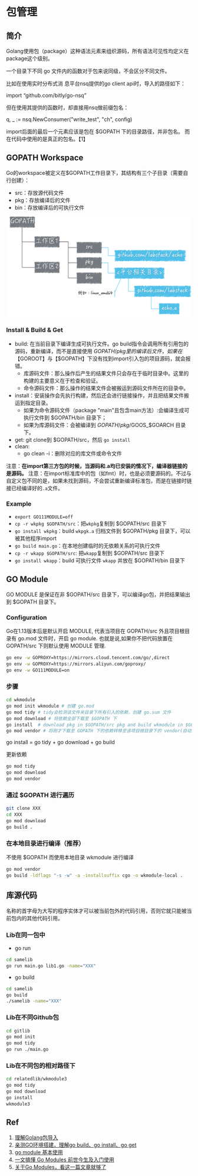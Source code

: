 # 包管理

## 简介
Golang使用包（package）这种语法元素来组织源码，所有语法可见性均定义在package这个级别。

一个目录下不同 go 文件内的函数对于包来说同级，不会区分不同文件。

比如在使用实时分布式消 息平台nsq提供的go client api时，导入的路径如下：

   import “github.com/bitly/go-nsq”

但在使用其提供的函数时，却直接用nsq做前缀包名：

   q, _ := nsq.NewConsumer("write_test", "ch", config)

import后面的最后一个元素应该是包在 $GOPATH 下的目录路径，并非包名。
而在代码中使用的是真正的包名。【1】

## GOPATH Workspace
Go的workspace被定义在$GOPATH工作目录下，其结构有三个子目录（需要自行创建）：
- src：存放源代码文件
- pkg：存放编译后的文件
- bin：存放编译后的可执行文件 

![img](figures/2fdfb5620e072d864907870e61ae5f3c.png)

### Install & Build & Get
- build: 在当前目录下编译生成可执行文件。go build指令会调用所有引用包的源码，重新编译，而不是直接使用 $GOPATH/pkg 里的编译后文件，如果在【$GOROOT】与【$GOPATH】下没有找到import引入包的项目源码，就会报错。
  - 库源码文件：那么操作后产生的结果文件只会存在于临时目录中。这里的构建的主要意义在于检查和验证。
  - 命令源码文件：那么操作的结果文件会被搬运到源码文件所在的目录中。
- install：安装操作会先执行构建，然后还会进行链接操作，并且把结果文件搬运到指定目录。
  - 如果为命令源码文件（package "main"且包含main方法）:会编译生成可执行文件到 $GOPATH/bin 目录下；
  - 如果为库源码文件：会被编译到 $GOPATH/pkg/$GOOS_$GOARCH 目录下。 
- get: git clone到 $GOPATH/src，然后 `go install` 
- clean: 
  - go clean -i：删除对应的库文件或命令文件

注意：**在import第三方包的时候，当源码和.a均已安装的情况下，编译器链接的是源码。**
注意：在import标准库中的包（如fmt）时，也是必须要源码的。不过与自定义包不同的是，如果未找到源码，不会尝试重新编译标准包，而是在链接时链接已经编译好的`.a`文件。

### Example
- `export GO111MODULE=off`
- `cp -r wkpkg $GOPATH/src`：把`wkpkg`复制到 $GOPATH/src 目录下
- `go install wkpkg`：build `wkpgk.a` 归档文件到 $GOPATH/pkg 目录下，可以被其他程序import
- `go build main.go`：在本地创建临时的无依赖关系的可执行文件
- `cp -r wkapp $GOPATH/src`: 把`wkapp`复制到 $GOPATH/src 目录下
- `go install wkapp`：build 可执行文件 `wkapp` 并放在 $GOPATH/bin 目录下


## GO Module
GO MODULE 是保证在非 $GOPATH/src 目录下，可以编译go包，并把结果输出到 $GOPATH 目录下。

### Configuration
Go在1.13版本后是默认开启 MODULE, 代表当项目在 GOPATH/src 外且项目根目录有 go.mod 文件时，开启 go module.
也就是说,如果你不把代码放置在 GOPATH/src 下则默认使用 MODULE 管理.

```bash
go env -w GOPROXY=https://mirrors.cloud.tencent.com/go/,direct
go env -w GOPROXY=https://mirrors.aliyun.com/goproxy/
go env -w GO111MODULE=on
```

### 步骤
```bash
cd wkmodule
go mod init wkmodule # 创建 go.mod
go mod tidy # tidy会检测该文件夹目录下所有引入的依赖，创建 go.sum 文件
go mod download # 将依赖全部下载至 $GOPATH 下
go install  # download pkg in $GOPATH/src pkg and build wkmodule in $GOPATH/bin
go mod vendor # 将刚才下载至 GOPATH 下的依赖转移至该项目根目录下的 vendor(自动新建) 文件夹下
```
go install = go tidy + go download + go build 

更新依赖
```bash
go mod tidy
go mod download
go mod vendor
```

### 通过 $GOPATH 进行遍历
```bash
git clone XXX
cd XXX
go mod download
go build .
```

### 在本地目录进行编译（推荐）
不使用 $GOPATH 而使用本地目录 wkmodule 进行编译

```bash
go mod vendor
go build -ldflags "-s -w" -a -installsuffix cgo -o wkmodule-local .
```

## 库源代码
名称的首字母为大写的程序实体才可以被当前包外的代码引用，否则它就只能被当前包内的其他代码引用。

### Lib在同一包中
- go run
```bash
cd samelib
go run main.go lib1.go -name="XXX"
```

- go build
```bash
cd samelib
go build 
./samelib -name="XXX"
```

### Lib在不同Github包
```bash
cd gitlib
go mod init
go mod tidy
go run ./main.go
```

### Lib在不同包的相对路径下
```bash
cd relatedlib/wkmodule3
go mod tidy
go mod download
go install
wkmodule3
```


## Ref

1. [理解Golang包导入](https://studygolang.com/articles/3189)
1. [亲测GO环境搭建，理解go build、go install、go get](https://blog.csdn.net/zhangliangzi/article/details/77914943)
1. [go module 基本使用](https://www.cnblogs.com/chnmig/p/11806609.html)
1. [一文搞懂 Go Modules 前世今生及入门使用](https://www.cnblogs.com/wongbingming/p/12941021.html)
1. [关于Go Modules，看这一篇文章就够了](https://zhuanlan.zhihu.com/p/105556877?utm_source=wechat_session)



